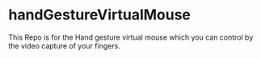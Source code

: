 # handGestureVirtualMouse
This Repo is for the Hand gesture virtual mouse which you can control by the video capture of your fingers.
